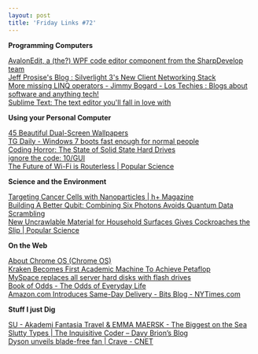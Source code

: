 ```yaml
---
layout: post
title: 'Friday Links #72'
---
```

**Programming Computers**

[AvalonEdit, a (the?) WPF code editor component from the SharpDevelop team](http://coolthingoftheday.blogspot.com/2009/10/avalonedit-the-wpf-code-editor.html)   
[Jeff Prosise's Blog : Silverlight 3's New Client Networking Stack ](http://www.wintellect.com/CS/blogs/jprosise/archive/2009/10/14/silverlight-3-s-new-client-networking-stack.aspx)   
[More missing LINQ operators - Jimmy Bogard - Los Techies : Blogs about software and anything tech! ](http://www.lostechies.com/blogs/jimmy_bogard/archive/2009/10/15/more-missing-linq-operators.aspx)   
[Sublime Text: The text editor you'll fall in love with](http://www.sublimetext.com/)

**Using your Personal Computer**

[45 Beautiful Dual-Screen Wallpapers](http://sixrevisions.com/resources/45-beautiful-dual-screen-wallpapers/)   
[TG Daily - Windows 7 boots fast enough for normal people ](http://www.tgdaily.com/cdn/view/44257/141/)   
[Coding Horror: The State of Solid State Hard Drives ](http://www.codinghorror.com/blog/archives/001304.html)   
[ignore the code: 10/GUI](http://ignorethecode.net/blog/2009/10/13/10_gui/)   
[The Future of Wi-Fi is Routerless | Popular Science](http://www.popsci.com/technology/article/2009-10/future-wi-fi-routerless)

**Science and the Environment**

[Targeting Cancer Cells with Nanoparticles | h+ Magazine ](http://hplusmagazine.com/articles/nano/targeting-cancer-cells-nanoparticles)   
[Building A Better Qubit: Combining Six Photons Avoids Quantum Data Scrambling ](http://www.sciencedaily.com/releases/2009/10/091005123050.htm)   
[New Uncrawlable Material for Household Surfaces Gives Cockroaches the Slip | Popular Science](http://www.popsci.com/science/article/2009-10/slippery-cockroaches)

**On the Web**

[About Chrome OS (Chrome OS)](http://sites.google.com/site/chromeoslinux/home)   
[Kraken Becomes First Academic Machine To Achieve Petaflop ](http://www.sciencedaily.com/releases/2009/10/091008192739.htm)   
[MySpace replaces all server hard disks with flash drives ](http://www.computerworld.com/s/article/9139280/MySpace_replaces_all_server_hard_disks_with_flash_drives?source=rss_news)   
[Book of Odds - The Odds of Everyday Life](http://bookofodds.com/)   
[Amazon.com Introduces Same-Day Delivery - Bits Blog - NYTimes.com](http://bits.blogs.nytimes.com/2009/10/15/amazoncom-introduces-same-day-delivery/?ref=technology)

**Stuff I just Dig**

[SU - Akademi Fantasia Travel & EMMA MAERSK - The Biggest on the Sea   
](http://www.stumbleupon.com/s/#32IOVh/www.akademifantasia.org/?p=2066/)[Slutty Types | The Inquisitive Coder – Davy Brion’s Blog ](http://davybrion.com/blog/2009/10/slutty-types/)   
[Dyson unveils blade-free fan | Crave - CNET ](http://news.cnet.com/8301-17938_105-10373251-1.html?part=rss&subj=news&tag=2547-1_3-0-5)
